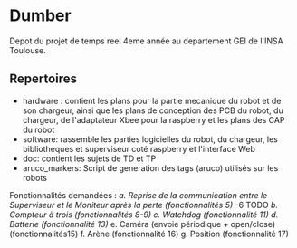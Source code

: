 # Dumber

Depot du projet de temps reel 4eme année au departement GEI de l'INSA Toulouse.

## Repertoires
- hardware : contient les plans pour la partie mecanique du robot et de son chargeur, ainsi que les plans de conception des PCB du robot, du chargeur, de l'adaptateur Xbee pour la raspberry  et les plans des CAP du robot
- software: rassemble les parties logicielles du robot, du chargeur, les bibliotheques et superviseur coté raspberry et l'interface Web
- doc: contient les sujets de TD et TP
- aruco_markers: Script de generation des tags (aruco) utilisés sur les robots

Fonctionnalités demandées :
*a. Reprise de la communication entre le Superviseur et le Moniteur après la perte (fonctionnalités 5)*
-6 TODO
*b. Compteur à trois (fonctionnalités 8-9)*
*c. Watchdog (fonctionnalité 11)*
*d. Batterie (fonctionnalité 13)*
e. Caméra (envoie périodique + open/close) (fonctionnalités15)
f.  Arène (fonctionnalité 16)
g. Position (fonctionnalité 17)

